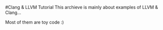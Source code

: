 #Clang & LLVM Tutorial
This archieve is mainly about examples of LLVM & Clang...

Most of them are toy code :)
